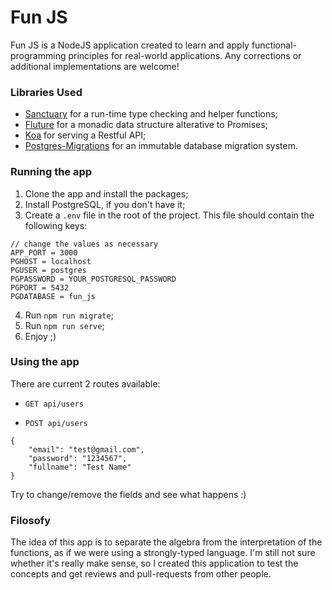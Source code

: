 # Fun JS
Fun JS is a NodeJS application created to learn and apply functional-programming principles for real-world applications. Any corrections or additional implementations are welcome! 

### Libraries Used
* [Sanctuary](https://github.com/sanctuary-js/sanctuary) for a run-time type checking and helper functions;
* [Fluture](https://github.com/fluture-js/Fluture) for a monadic data structure alterative to Promises;
* [Koa](https://github.com/koajs/koa) for serving a Restful API;
* [Postgres-Migrations](https://github.com/ThomWright/postgres-migrations) for an immutable database migration system.

### Running the app
1. Clone the app and install the packages;
2. Install PostgreSQL, if you don't have it;
3. Create a `.env` file in the root of the project. This file should contain the following keys:
```
// change the values as necessary
APP_PORT = 3000
PGHOST = localhost
PGUSER = postgres
PGPASSWORD = YOUR_POSTGRESQL_PASSWORD
PGPORT = 5432
PGDATABASE = fun_js
```
4. Run `npm run migrate`;
5. Run `npm run serve`;
6. Enjoy ;)

### Using the app
There are current 2 routes available:
* `GET api/users`

* `POST api/users`
```
{
	"email": "test@gmail.com",
	"password": "1234567",
	"fullname": "Test Name"
}
```
Try to change/remove the fields and see what happens :)


### Filosofy
The idea of this app is to separate the algebra from the interpretation of the functions, as if we were using a strongly-typed language. I'm still not sure whether it's really make sense, so I created this application to test the concepts and get reviews and pull-requests from other people. 


